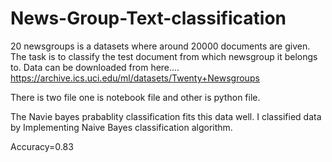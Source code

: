 # News-Group-Text-classification
20 newsgroups is a datasets where around 20000 documents are given.
The task is to classify the test document from which newsgroup it belongs to.
Data can be downloaded from here....
https://archive.ics.uci.edu/ml/datasets/Twenty+Newsgroups

There is two file one is notebook file and other is python file.

The Navie bayes prabablity classification fits this data well.
I classified data by Implementing Naive Bayes classification algorithm.

Accuracy=0.83
